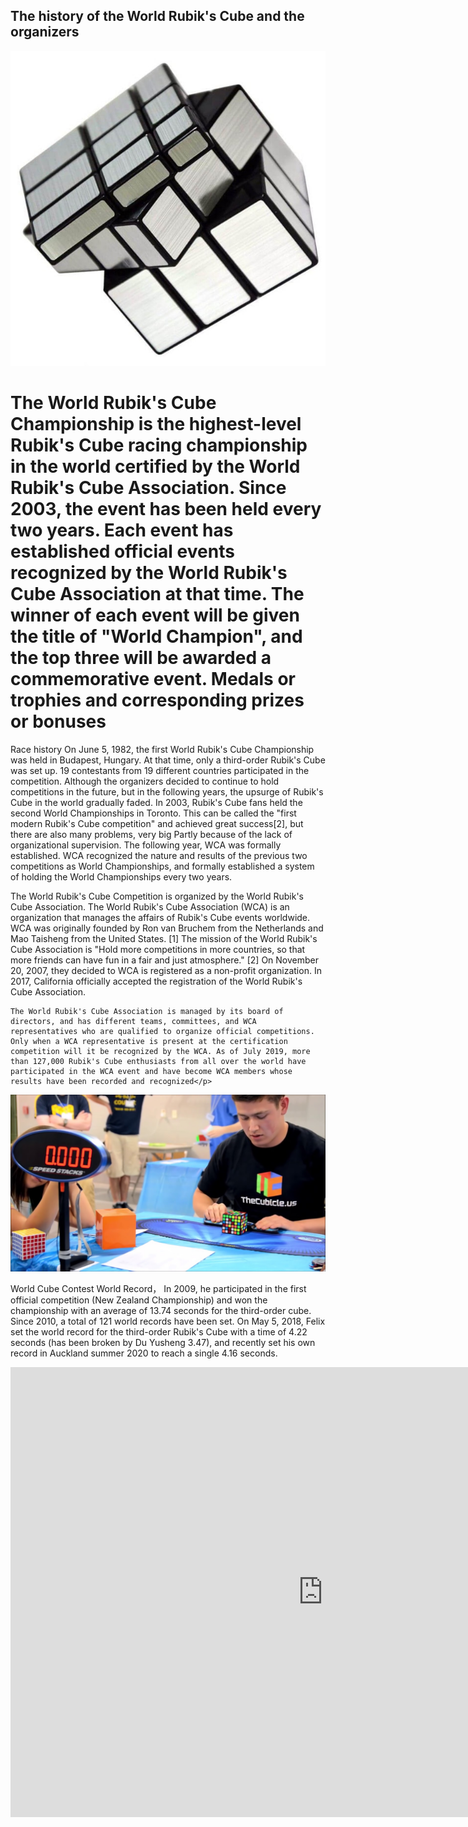 ## The history of the World Rubik's Cube and the organizers
<html lang="en">
<head>
    <meta charset="UTF-8">
    <title>Introduction to World Rubik's Cube</title>

<body>
<img src="0.jpg"/>
<h1>The World Rubik's Cube Championship is the highest-level Rubik's Cube racing championship in the world certified by the World Rubik's Cube Association. Since 2003, the event has been held every two years. Each event has established official events recognized by the World Rubik's Cube Association at that time. The winner of each event will be given the title of "World Champion", and the top three will be awarded a commemorative event. Medals or trophies and corresponding prizes or bonuses</h1>
<p>Race history
    On June 5, 1982, the first World Rubik's Cube Championship was held in Budapest, Hungary. At that time, only a third-order Rubik's Cube was set up. 19 contestants from 19 different countries participated in the competition. Although the organizers decided to continue to hold competitions in the future, but in the following years, the upsurge of Rubik's Cube in the world gradually faded. In 2003, Rubik's Cube fans held the second World Championships in Toronto. This can be called the "first modern Rubik's Cube competition" and achieved great success[2], but there are also many problems, very big Partly because of the lack of organizational supervision. The following year, WCA was formally established. WCA recognized the nature and results of the previous two competitions as World Championships, and formally established a system of holding the World Championships every two years.</p>
<p>The World Rubik's Cube Competition is organized by the World Rubik's Cube Association. The World Rubik's Cube Association (WCA) is an organization that manages the affairs of Rubik's Cube events worldwide. WCA was originally founded by Ron van Bruchem from the Netherlands and Mao Taisheng from the United States. [1] The mission of the World Rubik's Cube Association is "Hold more competitions in more countries, so that more friends can have fun in a fair and just atmosphere." [2] On November 20, 2007, they decided to WCA is registered as a non-profit organization. In 2017, California officially accepted the registration of the World Rubik's Cube Association.

    The World Rubik's Cube Association is managed by its board of directors, and has different teams, committees, and WCA representatives who are qualified to organize official competitions. Only when a WCA representative is present at the certification competition will it be recognized by the WCA. As of July 2019, more than 127,000 Rubik's Cube enthusiasts from all over the world have participated in the WCA event and have become WCA members whose results have been recorded and recognized</p>
<img src="1.jpg"/>
<p>World Cube Contest World Record，
    In 2009, he participated in the first official competition (New Zealand Championship) and won the championship with an average of 13.74 seconds for the third-order cube. Since 2010, a total of 121 world records have been set. On May 5, 2018, Felix set the world record for the third-order Rubik's Cube with a time of 4.22 seconds (has been broken by Du Yusheng 3.47), and recently set his own record in Auckland summer 2020 to reach a single 4.16 seconds.</p>
<iframe width="1000" height="720" src="https://www.youtube.com/embed/DG-Fp_ZvyGk" title="YouTube video player" frameborder="0" allow="accelerometer; autoplay; clipboard-write; encrypted-media; gyroscope; picture-in-picture" allowfullscreen></iframe>
</body>



